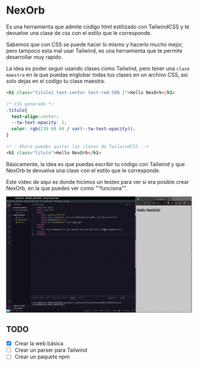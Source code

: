 # NexOrb

Es una herramienta que admite código html estilizado con TailwindCSS y te devuelve una clase de css con el estilo que le corresponde.

Sabemos que con CSS se puede hacer lo mismo y hacerlo mucho mejor, pero tampoco esta mal usar Tailwind, es una herramienta que te permite desarrollar muy rapido.

La idea es poder seguir usando clases como Tailwind, pero tener una `clase maestra` en la que puedas englobar todas tus clases en un archivo CSS, asi solo dejas en el codigo tu clase maestra.

```html
<h1 class="titulo{ text-center text-red-500 }">Hello NexOrb</h1>
```

```css
/* CSS generado */
.titulo{
  text-align:center;
  --tw-text-opacity: 1;
  color: rgb(239 68 68 / var(--tw-text-opacity));
}
```

```html
<!-- Ahora puedes quitar las clases de TailwindCSS -->
<h1 class="titulo">Hello NexOrb</h1>
```

Básicamente, la idea es que puedas escribir tu código con Tailwind y que NexOrb te devuelva una clase con el estilo que le corresponde.

Este video de aqui es donde hicimos un testeo para ver si era posible crear NexOrb, en la que puedes ver como ""funciona"".

![Primera versión de NexOrb](./public/NexOrb-alpha-preview1-0.0.01.gif)

## TODO

* [x] Crear la web básica
* [ ] Crear un parser para Tailwind
* [ ] Crear un paquete npm
